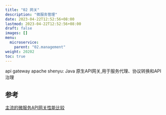 ```yaml
---
title: "02 网关"
description: "微服务管理"
date: 2023-04-22T12:52:56+08:00
lastmod: 2023-04-22T12:52:56+08:00
draft: false
images: []
menu:
  microservice:
    parent: "02.management"
weight: 20202
toc: true
---
```


api gateway
apache shenyu: Java 原生API网关,用于服务代理、协议转换和API治理

## 参考
[主流的微服务API网关性能比较](https://www.jianshu.com/p/3884cbd694b6)
